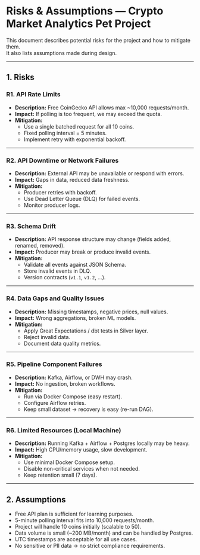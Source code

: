 # Risks & Assumptions — Crypto Market Analytics Pet Project

This document describes potential risks for the project and how to mitigate them.  
It also lists assumptions made during design.

---

## 1. Risks

### R1. API Rate Limits
- **Description:** Free CoinGecko API allows max ~10,000 requests/month.  
- **Impact:** If polling is too frequent, we may exceed the quota.  
- **Mitigation:** 
  - Use a single batched request for all 10 coins.  
  - Fixed polling interval = 5 minutes.  
  - Implement retry with exponential backoff.

---

### R2. API Downtime or Network Failures
- **Description:** External API may be unavailable or respond with errors.  
- **Impact:** Gaps in data, reduced data freshness.  
- **Mitigation:** 
  - Producer retries with backoff.  
  - Use Dead Letter Queue (DLQ) for failed events.  
  - Monitor producer logs.

---

### R3. Schema Drift
- **Description:** API response structure may change (fields added, renamed, removed).  
- **Impact:** Producer may break or produce invalid events.  
- **Mitigation:** 
  - Validate all events against JSON Schema.  
  - Store invalid events in DLQ.  
  - Version contracts (`v1.1`, `v1.2`, …).

---

### R4. Data Gaps and Quality Issues
- **Description:** Missing timestamps, negative prices, null values.  
- **Impact:** Wrong aggregations, broken ML models.  
- **Mitigation:** 
  - Apply Great Expectations / dbt tests in Silver layer.  
  - Reject invalid data.  
  - Document data quality metrics.

---

### R5. Pipeline Component Failures
- **Description:** Kafka, Airflow, or DWH may crash.  
- **Impact:** No ingestion, broken workflows.  
- **Mitigation:** 
  - Run via Docker Compose (easy restart).  
  - Configure Airflow retries.  
  - Keep small dataset → recovery is easy (re-run DAG).

---

### R6. Limited Resources (Local Machine)
- **Description:** Running Kafka + Airflow + Postgres locally may be heavy.  
- **Impact:** High CPU/memory usage, slow development.  
- **Mitigation:** 
  - Use minimal Docker Compose setup.  
  - Disable non-critical services when not needed.  
  - Keep retention small (7 days).

---

## 2. Assumptions

- Free API plan is sufficient for learning purposes.  
- 5-minute polling interval fits into 10,000 requests/month.  
- Project will handle 10 coins initially (scalable to 50).  
- Data volume is small (~200 MB/month) and can be handled by Postgres.  
- UTC timestamps are acceptable for all use cases.  
- No sensitive or PII data → no strict compliance requirements.  
